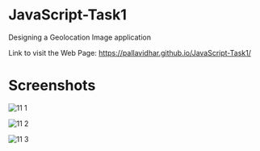 # JavaScript-Task1
Designing  a Geolocation Image application

Link to visit the Web Page:
 https://pallavidhar.github.io/JavaScript-Task1/
 
 
 # Screenshots
 
![11 1](https://user-images.githubusercontent.com/66560935/90959584-89c9ae00-e4b9-11ea-88b6-5efe54b6b32b.png)


![11 2](https://user-images.githubusercontent.com/66560935/90959587-8cc49e80-e4b9-11ea-9418-76bfc16de5c4.png)


![11 3](https://user-images.githubusercontent.com/66560935/90959590-8e8e6200-e4b9-11ea-9863-9c5aacc72ebc.png)
